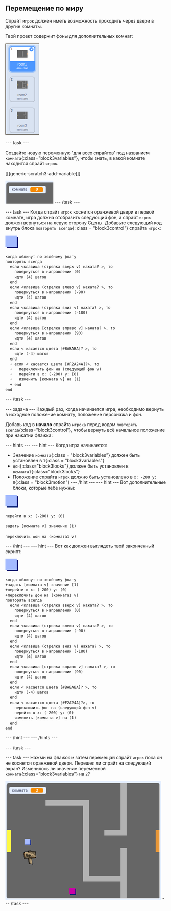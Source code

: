 ## Перемещение по миру

Спрайт `игрок` должен иметь возможность проходить через двери в другие комнаты.

Твой проект содержит фоны для дополнительных комнат:

![screenshot](images/world-backdrops.png)

\--- task \---

Создайте новую переменную 'для всех спрайтов' под названием `комната`{:class="block3variables"}, чтобы знать, в какой комнате находится спрайт `игрок`.

[[[generic-scratch3-add-variable]]]

![screenshot](images/world-room.png) \--- /task \---

\--- task \--- Когда спрайт `игрок` коснется оранжевой двери в первой комнате, игра должна отобразить следующий фон, а спрайт `игрок` должен вернуться на левую сторону Сцены. Добавьте следующий код внутрь блока `повторять всегда`{: class = "block3control"} спрайта `игрок`:

![player](images/player.png)

```blocks3
когда щёлкнут по зелёному флагу
повторять всегда 
  если <клавиша (стрелка вверх v) нажата? >, то 
    повернуться в направлении (0)
    идти (4) шагов
  end
  если <клавиша (стрелка влево v) нажата? >, то 
    повернуться в направлении (-90)
    идти (4) шагов
  end
  если <клавиша (стрелка вниз v) нажата? >, то 
    повернуться в направлении (-180)
    идти (4) шагов
  end
  если <клавиша [стрелка вправо v] нажата? >, то 
    повернуться в направлении (90)
    идти (4) шагов
  end
  если < касается цвета [#BABABA]? >, то 
    идти (-4) шагов
  end
  + если < касается цвета [#F2A24A]?>, то 
  +   переключить фон на (следующий фон v)
  +   перейти в x: (-200) y: (0)
  +   изменить [комната v] на (1)
  + end
end
```

\--- /task \---

\--- задача \--- Каждый раз, когда начинается игра, необходимо вернуть в исходное положение комнату, положение персонажа и фон.

Добавь код в **начало** спрайта `игрока` перед кодом `повторять всегда`{:class="block3control"}, чтобы вернуть всё начальное положение при нажатии флажка:

\--- hints \--- \--- hint \--- Когда игра начинается:

+ Значение `комната`{:class = "block3variables"} должен быть установлен в `1`{:class = "block3variables"}
+ `фон`{:class="block3looks"} должен быть установлен в `комната1`{:class="block3looks"}
+ Положение спрайта `игрок` должно быть установлено в `x: -200 y: 0`{:class = "block3motion"} \--- /hint \--- \--- hint \--- Вот дополнительные блоки, которые тебе нужны:

![player](images/player.png)

```blocks3
перейти в x: (-200) y: (0)

задать [комната v] значение (1)

переключить фон на (комната1 v)
```

\--- /hint \--- \--- hint \--- Вот как должен выглядеть твой законченный скрипт:

![player](images/player.png)

```blocks3
когда щёлкнут по зелёному флагу
+задать [комната v] значение (1)
+перейти в x: (-200) y: (0)
+переключить фон на (комната1 v)
повторять всегда 
  если <клавиша (стрелка вверх v) нажата? >, то 
    повернуться в направлении (0)
    идти (4) шагов
  end
  если <клавиша (стрелка влево v) нажата? >, то 
    повернуться в направлении (-90)
    идти (4) шагов
  end
  если <клавиша (стрелка вниз v) нажата? >, то 
    повернуться в направлении (-180)
    идти (4) шагов
  end
  если <клавиша [стрелка вправо v] нажата? >, то 
    повернуться в направлении (90)
    идти (4) шагов
  end
  если < касается цвета [#BABABA]? >, то 
    идти (-4) шагов
  end
  если < касается цвета [#F2A24A]?>, то 
    переключить фон на (следующий фон v)
    перейти в x: (-200) y: (0)
    изменить [комната v] на (1)
  end
end
```

\--- /hint \--- \--- /hints \---

\--- /task \---

\--- task \--- Нажми на флажок и затем перемещай спрайт `игрок` пока он не коснется оранжевой двери. Перешел ли спрайт на следующий экран? Изменилось ли значение переменной `комната`{:class="block3variables"} на `2`?

![screenshot](images/world-room-test.png) \--- /task \---